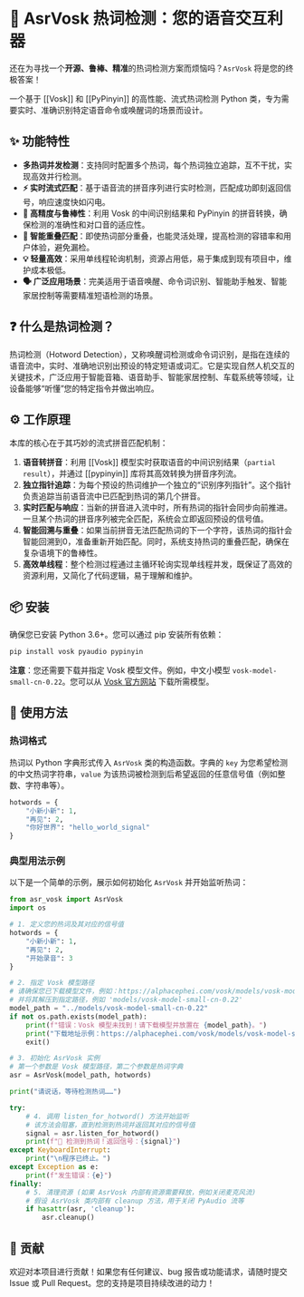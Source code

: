 # 🚀 AsrVosk 热词检测：您的语音交互利器

还在为寻找一个**开源、鲁棒、精准**的热词检测方案而烦恼吗？`AsrVosk` 将是您的终极答案！

一个基于 [[Vosk]] 和 [[PyPinyin]] 的高性能、流式热词检测 Python 类，专为需要实时、准确识别特定语音命令或唤醒词的场景而设计。

## ✨ 功能特性

*   **多热词并发检测**：支持同时配置多个热词，每个热词独立追踪，互不干扰，实现高效并行检测。
*   **⚡ 实时流式匹配**：基于语音流的拼音序列进行实时检测，匹配成功即刻返回信号，响应速度快如闪电。
*   **🎯 高精度与鲁棒性**：利用 Vosk 的中间识别结果和 PyPinyin 的拼音转换，确保检测的准确性和对口音的适应性。
*   **🔄 智能重叠匹配**：即使热词部分重叠，也能灵活处理，提高检测的容错率和用户体验，避免漏检。
*   **💡 轻量高效**：采用单线程轮询机制，资源占用低，易于集成到现有项目中，维护成本极低。
*   **🗣️ 广泛应用场景**：完美适用于语音唤醒、命令词识别、智能助手触发、智能家居控制等需要精准短语检测的场景。

## ❓ 什么是热词检测？

热词检测（Hotword Detection），又称唤醒词检测或命令词识别，是指在连续的语音流中，实时、准确地识别出预设的特定短语或词汇。它是实现自然人机交互的关键技术，广泛应用于智能音箱、语音助手、智能家居控制、车载系统等领域，让设备能够“听懂”您的特定指令并做出响应。

## ⚙️ 工作原理

本库的核心在于其巧妙的流式拼音匹配机制：

1.  **语音转拼音**：利用 [[Vosk]] 模型实时获取语音的中间识别结果（`partial result`），并通过 [[pypinyin]] 库将其高效转换为拼音序列流。
2.  **独立指针追踪**：为每个预设的热词维护一个独立的“识别序列指针”。这个指针负责追踪当前语音流中已匹配到热词的第几个拼音。
3.  **实时匹配与响应**：当新的拼音进入流中时，所有热词的指针会同步向前推进。一旦某个热词的拼音序列被完全匹配，系统会立即返回预设的信号值。
4.  **智能回溯与重叠**：如果当前拼音无法匹配热词的下一个字符，该热词的指针会智能回溯到0，准备重新开始匹配。同时，系统支持热词的重叠匹配，确保在复杂语境下的鲁棒性。
5.  **高效单线程**：整个检测过程通过主循环轮询实现单线程并发，既保证了高效的资源利用，又简化了代码逻辑，易于理解和维护。

## 📦 安装

确保您已安装 Python 3.6+。您可以通过 pip 安装所有依赖：

```bash
pip install vosk pyaudio pypinyin
```

**注意**：您还需要下载并指定 Vosk 模型文件。例如，中文小模型 `vosk-model-small-cn-0.22`。您可以从 [Vosk 官方网站](https://alphacephei.com/vosk/models) 下载所需模型。

## 🚀 使用方法

### 热词格式

热词以 Python 字典形式传入 `AsrVosk` 类的构造函数。字典的 `key` 为您希望检测的中文热词字符串，`value` 为该热词被检测到后希望返回的任意信号值（例如整数、字符串等）。

```python
hotwords = {
    "小新小新": 1,
    "再见": 2,
    "你好世界": "hello_world_signal"
}
```

### 典型用法示例

以下是一个简单的示例，展示如何初始化 `AsrVosk` 并开始监听热词：

```python
from asr_vosk import AsrVosk
import os

# 1. 定义您的热词及其对应的信号值
hotwords = {
    "小新小新": 1,
    "再见": 2,
    "开始录音": 3
}

# 2. 指定 Vosk 模型路径
# 请确保您已下载模型文件，例如：https://alphacephei.com/vosk/models/vosk-model-small-cn-0.22.zip
# 并将其解压到指定路径，例如 'models/vosk-model-small-cn-0.22'
model_path = "../models/vosk-model-small-cn-0.22"
if not os.path.exists(model_path):
    print(f"错误：Vosk 模型未找到！请下载模型并放置在 {model_path}。")
    print("下载地址示例：https://alphacephei.com/vosk/models/vosk-model-small-cn-0.22.zip")
    exit()

# 3. 初始化 AsrVosk 实例
# 第一个参数是 Vosk 模型路径，第二个参数是热词字典
asr = AsrVosk(model_path, hotwords)

print("请说话，等待检测热词……")

try:
    # 4. 调用 listen_for_hotword() 方法开始监听
    # 该方法会阻塞，直到检测到热词并返回其对应的信号值
    signal = asr.listen_for_hotword()
    print(f"🎉 检测到热词！返回信号：{signal}")
except KeyboardInterrupt:
    print("\n程序已终止。")
except Exception as e:
    print(f"发生错误：{e}")
finally:
    # 5. 清理资源 (如果 AsrVosk 内部有资源需要释放，例如关闭麦克风流)
    # 假设 AsrVosk 类内部有 cleanup 方法，用于关闭 PyAudio 流等
    if hasattr(asr, 'cleanup'):
        asr.cleanup()
```

## 🤝 贡献

欢迎对本项目进行贡献！如果您有任何建议、bug 报告或功能请求，请随时提交 Issue 或 Pull Request。您的支持是项目持续改进的动力！
